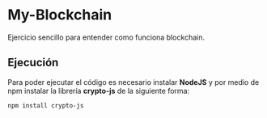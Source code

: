 # My-Blockchain
Ejercicio sencillo para entender como funciona blockchain.

## Ejecución
Para poder ejecutar el código es necesario instalar **NodeJS** y por medio de npm instalar la librería **crypto-js** de la siguiente forma:
```
npm install crypto-js
```
